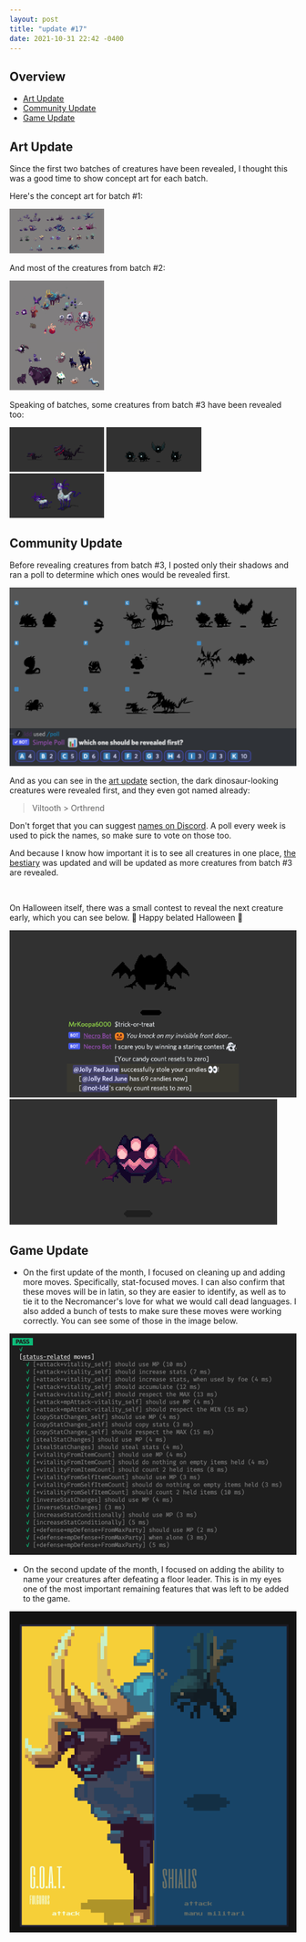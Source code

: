 ```yaml
---
layout: post
title: "update #17"
date: 2021-10-31 22:42 -0400
---
```


## Overview

- [<u>Art Update</u>](#art-update)
- [<u>Community Update</u>](#community-update)
- [<u>Game Update</u>](#game-update)

## Art Update

Since the first two batches of creatures have been revealed, I thought this was a good time to show concept art for each batch.

Here's the concept art for batch #1:

<div class="image-container mid">
  <img src="/assets/images/updates/17/batch-1-concept-art.png" loading="lazy" alt="" style="width:33%;"/>
</div>

And most of the creatures from batch #2:

<div class="image-container mid">
  <img src="/assets/images/updates/17/batch-2-concept-art.png" loading="lazy" alt="" style="width:33%;"/>
</div>

Speaking of batches, some creatures from batch #3 have been revealed too:

<div class="image-container">
  <img src="/assets/images/creatures/dino_anim_final.gif" loading="lazy" alt="" style="width:33%;"/>
  <img src="/assets/images/creatures/fluffy_anim_final.gif" loading="lazy" alt="" style="width:33%;"/>
  <img src="/assets/images/creatures/alien_anim_final.gif" loading="lazy" alt="" style="width:33%;"/>
</div>

## Community Update

Before revealing creatures from batch #3, I posted only their shadows and ran a poll to determine which ones would be revealed first.

<div class="image-container mid">
  <img src="/assets/images/updates/17/batch-3-order-poll.png" loading="lazy" alt="" />
</div>

And as you can see in the [art update](#art-update) section, the dark dinosaur-looking creatures were revealed first, and they even got named already:

> Viltooth > Orthrend

Don't forget that you can suggest [names on Discord](http://discord.gg/u64Mg4X). A poll every week is used to pick the names, so make sure to vote on those too.

And because I know how important it is to see all creatures in one place, [the bestiary](/bestiary) was updated and will be updated as more creatures from batch #3 are revealed.

<br/>

On Halloween itself, there was a small contest to reveal the next creature early, which you can see below. 🎃 Happy belated Halloween 🎃

<div class="image-container mid">
  <img src="/assets/images/updates/17/halloween-ad.gif" loading="lazy" alt="" />
</div>
<div class="image-container mid">
  <img src="/assets/images/updates/17/halloween-reveal.gif" loading="lazy" alt="" />
</div>

## Game Update

- On the first update of the month, I focused on cleaning up and adding more moves. Specifically, stat-focused moves. I can also confirm that these moves will be in latin, so they are easier to identify, as well as to tie it to the Necromancer's love for what we would call dead languages. I also added a bunch of tests to make sure these moves were working correctly. You can see some of those in the image below.

<div class="image-container mid">
  <img src="/assets/images/updates/17/game-testing-stat-moves.png" loading="lazy" alt="" />
</div>

- On the second update of the month, I focused on adding the ability to name your creatures after defeating a floor leader. This is in my eyes one of the most important remaining features that was left to be added to the game.

<div class="image-container mid">
  <img src="/assets/images/updates/17/game-naming-team.png" loading="lazy" alt="" />
</div>
